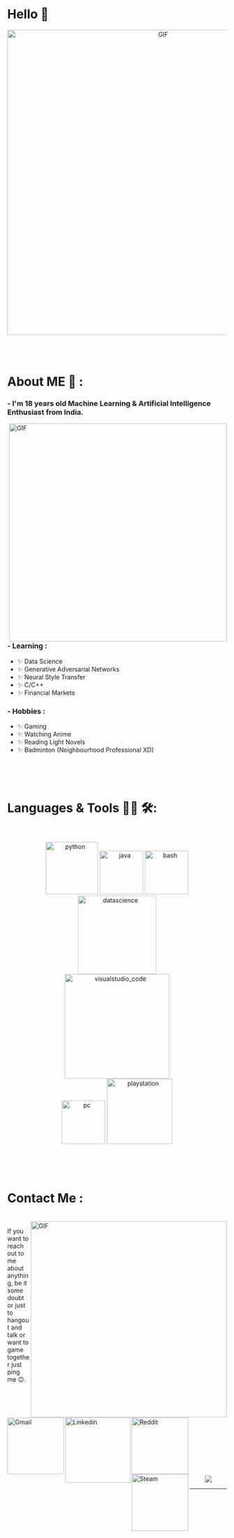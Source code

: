 # Hello 👋

<div align="center">
<img hight="300" width="700" alt="GIF" align="center" src="https://github.com/MagiiK270/MagiiK270/tree/main/assets/1.gif">
</div>

</br>
</br>
</br>


# About ME 💬 :

### - I'm 18 years  old Machine Learning & Artificial Intelligence Enthusiast from India.

<img hight="400" width="500" alt="GIF" align="right" src="https://github.com/MagiiK270/MagiiK270/tree/main/assets/2.gif">

### - Learning :
- ✨ Data Science
- ✨ Generative Adversarial Networks
- ✨ Neural Style Transfer
- ✨ C/C++
- ✨ Financial Markets

### - Hobbies : 
- ✨ Gaming
- ✨ Watching Anime
- ✨ Reading Light Novels
- ✨ Badminton (Neighbourhood Professional XD)

</br>
</br>
</br>



# Languages & Tools 👨‍💻 🛠:
</br>

<p align="center">

<!-- For more icons please follow  https://github.com/MikeCodesDotNET/ColoredBadges -->
<img src="https://github.com/MagiiK270/MagiiK270/tree/main/assets/icons/python.png" alt="python" width="120" hight="50">
<img src="https://github.com/MagiiK270/MagiiK270/tree/main/assets/icons/java.png" alt="java"  width="100" hight="50">
<img src="https://github.com/MagiiK270/MagiiK270/tree/main/assets/icons/bash.png" alt="bash" width="100" hight="50">
<img src="https://github.com/MagiiK270/MagiiK270/tree/main/assets/icons/datascience.png" alt="datascience" width="180" hight="50">
</br>
<img src="https://github.com/MagiiK270/MagiiK270/tree/main/assets/icons/visualstudio_code.png" alt="visualstudio_code" width="240" hight="50">
</br>
<img src="https://github.com/MagiiK270/MagiiK270/tree/main/assets/icons/pc.png" alt="pc" width="100" hight="50">
<img src="https://github.com/MagiiK270/MagiiK270/tree/main/assets/icons/playstation@3x.png" alt="playstation" width="150" hight="50">
</p>
</br>
</br>
</br>



# Contact Me :

<p>
 </br>


<img hight="320" width="450" align="right" alt="GIF" src="https://github.com/MagiiK270/MagiiK270/tree/main/assets/3.gif">


If you want to reach out to me about anything, be it some doubt or just to hangout and talk or want to game together just ping me 😉.

<a href="mailto:krausch.bryan@yahoo.com">
 <img align="left" alt="Gmail" width="130" hight="100" src="https://github.com/MagiiK270/MagiiK270/tree/main/assets/icons/gmail.png" />
</a>
<a href="https://www.linkedin.com/">
  <img align="left" alt="Linkedin" width="150" hight="100" src="https://github.com/MagiiK270/MagiiK270/tree/main/assets/icons/linkedin.png" />
</br>
</br>
</br>
</a>
<a href="https://www.reddit.com/">
  <img align="left" alt=" Reddit" width="130" hight="100" src="https://github.com/MagiiK270/MagiiK270/tree/main/assets/icons/reddit.png" />
</a>
<a href="https://steamcommunity.com/id/4989458845/">
  <img align="left" alt="Steam" width="130" hight="100" src="https://github.com/MagiiK270/MagiiK270/tree/main/assets/icons/steam.png" />
</a>
 </p>
 

</br>
</br>
</br>
</br>
</br>
</br>
</br>



<p align="center" >  
  <a href="https://github.com/anuraghazra/github-readme-stats"> 
<img  src="https://github-readme-stats.vercel.app/api?username=Xx-Ashutosh-xX&&show_icons=true&theme=radical"/>
  </a>
  </p>

*************
